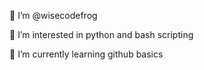 👋 I’m @wisecodefrog

👀 I’m interested in python and bash scripting

🌱 I’m currently learning github basics

<!---
wisecodefrog/wisecodefrog is a ✨ special ✨ repository because its `README.md` (this file) appears on your GitHub profile.
You can click the Preview link to take a look at your changes.
--->

